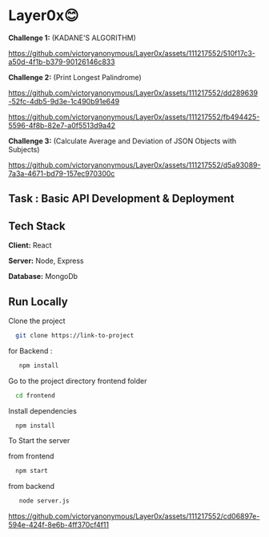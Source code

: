 # Layer0x😊
**Challenge 1:** (KADANE'S ALGORITHM)

https://github.com/victoryanonymous/Layer0x/assets/111217552/510f17c3-a50d-4f1b-b379-90126146c833


**Challenge 2:** (Print Longest Palindrome)

https://github.com/victoryanonymous/Layer0x/assets/111217552/dd289639-52fc-4db5-9d3e-1c490b91e649

https://github.com/victoryanonymous/Layer0x/assets/111217552/fb494425-5596-4f8b-82e7-a0f5513d9a42


**Challenge 3:** (Calculate Average and Deviation of JSON Objects with Subjects)

https://github.com/victoryanonymous/Layer0x/assets/111217552/d5a93089-7a3a-4671-bd79-157ec970300c


## Task : Basic API Development & Deployment
## Tech Stack
**Client:** React

**Server:** Node, Express

**Database:** MongoDb


## Run Locally

Clone the project

```bash
  git clone https://link-to-project
```

for Backend :
```bash
   npm install
```

Go to the project directory frontend folder

```bash
  cd frontend
```

Install dependencies

```bash
  npm install
```

To Start the server

from frontend

```bash
  npm start
```

from backend 
```bash
   node server.js
```

https://github.com/victoryanonymous/Layer0x/assets/111217552/cd06897e-594e-424f-8e6b-4ff370cf4f11
